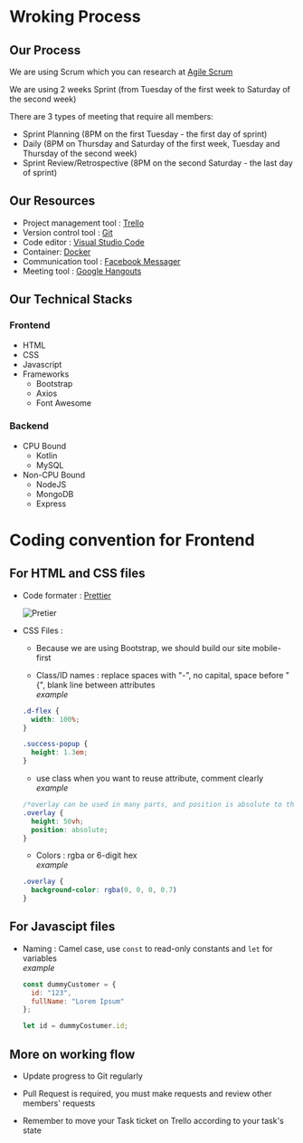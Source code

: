 
# Wroking Process

## Our Process

We are using Scrum which you can research at [Agile Scrum](https://www.mountaingoatsoftware.com/agile/scrum
"Algile Scrum")

We are using 2 weeks Sprint (from Tuesday of the first week to Saturday of the second week)

There are 3 types of meeting that require all members:

* Sprint Planning (8PM on the first Tuesday - the first day of sprint)
* Daily (8PM on Thursday and Saturday of the first week, Tuesday and Thursday of the second week)
* Sprint Review/Retrospective (8PM on the second Saturday - the last day of sprint)

## Our Resources

* Project management tool : [Trello](https://trello.com/b/sP1r20IE/software-engineering-project-co3001"MATB")
* Version control tool : [Git](https://github.com/MATB-CO3001)
* Code editor : [Visual Studio Code](https://code.visualstudio.com/)
* Container: [Docker](https://www.docker.com/)
* Communication tool : [Facebook Messager](https://www.facebook.com/messages/t/2868407379941623)
* Meeting tool : [Google Hangouts](https://hangouts.google.com/call/uD2ha_2yZqWZ72q6-cL7AEEM"Hangout")

## Our Technical Stacks

### Frontend

* HTML
* CSS
* Javascript
* Frameworks
  * Bootstrap
  * Axios
  * Font Awesome

### Backend

* CPU Bound
  * Kotlin
  * MySQL
* Non-CPU Bound
  * NodeJS
  * MongoDB
  * Express

# Coding convention for Frontend

## For HTML and CSS files

* Code formater : [Prettier](https://prettier.io/)

  ![Pretier](https://prettier.io/icon.png)

* CSS Files :
  * Because we are using Bootstrap, we should build our site mobile-first

  * Class/ID names : replace spaces with "-", no capital, space before "{", blank line between attributes\
    _example_

  ```css
  .d-flex {
    width: 100%;
  }

  .success-popup {
    height: 1.3em;
  }
  ```

  * use class when you want to reuse attribute, comment clearly\
    _example_

  ```css
  /*overlay can be used in many parts, and position is absolute to the cover*/
  .overlay {
    height: 50vh;
    position: absolute;
  }
  ```

  * Colors : rgba or 6-digit hex\
    _example_

  ```css
  .overlay {
    background-color: rgba(0, 0, 0, 0.7)
  }
  ```

## For Javascipt files

* Naming : Camel case, use `const` to read-only constants and  `let` for variables\
  _example_

  ```javascript
  const dummyCustomer = {
    id: "123",
    fullName: "Lorem Ipsum"
  };

  let id = dummyCostumer.id;
  ```

## More on working flow

* Update progress to Git regularly

* Pull Request is required, you must make requests and review other members' requests

* Remember to move your Task ticket on Trello according to your task's state
